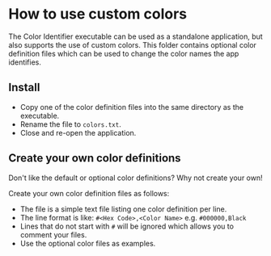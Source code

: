 # How to use custom colors
The Color Identifier executable can be used as a standalone application, but also supports the use of custom colors. This folder contains optional color definition files which can be used to change the color names the app identifies.

## Install
- Copy one of the color definition files into the same directory as the executable.
- Rename the file to `colors.txt`.
- Close and re-open the application.

## Create your own color definitions
Don't like the default or optional color definitions? Why not create your own!

Create your own color definition files as follows:
- The file is a simple text file listing one color definition per line.
- The line format is like: `#<Hex Code>,<Color Name>` e.g. `#000000,Black`
- Lines that do not start with `#` will be ignored which allows you to comment your files.
- Use the optional color files as examples.